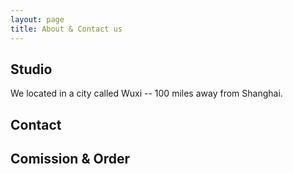 ```yaml
---
layout: page
title: About & Contact us
---
```


## Studio

We located in a city called Wuxi -- 100 miles away from Shanghai.

## Contact

## Comission & Order
